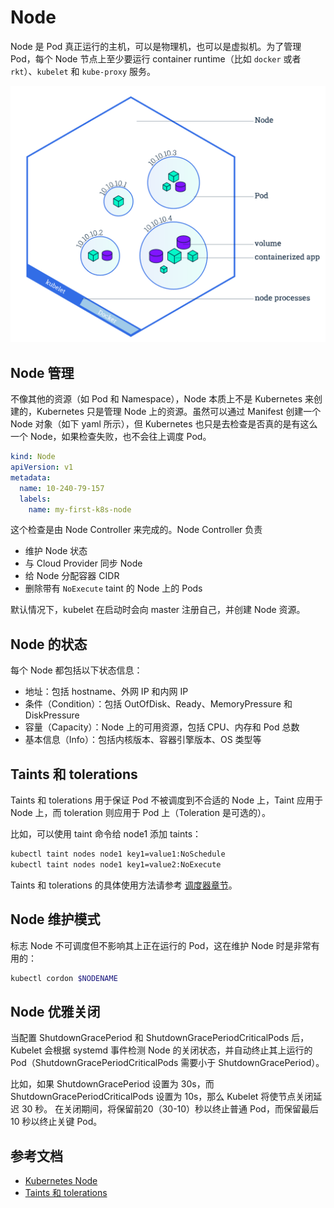 # Node

Node 是 Pod 真正运行的主机，可以是物理机，也可以是虚拟机。为了管理 Pod，每个 Node 节点上至少要运行 container runtime（比如 `docker` 或者 `rkt`）、`kubelet` 和 `kube-proxy` 服务。

![node](../../.gitbook/assets/node%20%284%29.png)

## Node 管理

不像其他的资源（如 Pod 和 Namespace），Node 本质上不是 Kubernetes 来创建的，Kubernetes 只是管理 Node 上的资源。虽然可以通过 Manifest 创建一个 Node 对象（如下 yaml 所示），但 Kubernetes 也只是去检查是否真的是有这么一个 Node，如果检查失败，也不会往上调度 Pod。

```yaml
kind: Node
apiVersion: v1
metadata:
  name: 10-240-79-157
  labels:
    name: my-first-k8s-node
```

这个检查是由 Node Controller 来完成的。Node Controller 负责

* 维护 Node 状态
* 与 Cloud Provider 同步 Node
* 给 Node 分配容器 CIDR
* 删除带有 `NoExecute` taint 的 Node 上的 Pods

默认情况下，kubelet 在启动时会向 master 注册自己，并创建 Node 资源。

## Node 的状态

每个 Node 都包括以下状态信息：

* 地址：包括 hostname、外网 IP 和内网 IP
* 条件（Condition）：包括 OutOfDisk、Ready、MemoryPressure 和 DiskPressure
* 容量（Capacity）：Node 上的可用资源，包括 CPU、内存和 Pod 总数
* 基本信息（Info）：包括内核版本、容器引擎版本、OS 类型等

## Taints 和 tolerations

Taints 和 tolerations 用于保证 Pod 不被调度到不合适的 Node 上，Taint 应用于 Node 上，而 toleration 则应用于 Pod 上（Toleration 是可选的）。

比如，可以使用 taint 命令给 node1 添加 taints：

```bash
kubectl taint nodes node1 key1=value1:NoSchedule
kubectl taint nodes node1 key1=value2:NoExecute
```

Taints 和 tolerations 的具体使用方法请参考 [调度器章节](../components/scheduler.md#Taints%20和%20tolerations)。

## Node 维护模式

标志 Node 不可调度但不影响其上正在运行的 Pod，这在维护 Node 时是非常有用的：

```bash
kubectl cordon $NODENAME
```

## Node 优雅关闭

当配置 ShutdownGracePeriod 和 ShutdownGracePeriodCriticalPods 后，Kubelet 会根据 systemd 事件检测 Node 的关闭状态，并自动终止其上运行的 Pod（ShutdownGracePeriodCriticalPods 需要小于 ShutdownGracePeriod）。

比如，如果 ShutdownGracePeriod 设置为 30s，而 ShutdownGracePeriodCriticalPods 设置为 10s，那么 Kubelet 将使节点关闭延迟 30 秒。 在关闭期间，将保留前20（30-10）秒以终止普通 Pod，而保留最后 10 秒以终止关键 Pod。

## 参考文档

* [Kubernetes Node](https://kubernetes.io/docs/concepts/architecture/nodes/)
* [Taints 和 tolerations](https://kubernetes.io/docs/concepts/configuration/assign-pod-node/#taints-and-tolerations-beta-feature)
